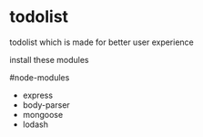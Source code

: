 # todolist
todolist which is made for better user experience 

install these modules 

#node-modules
- express
- body-parser
- mongoose
- lodash


